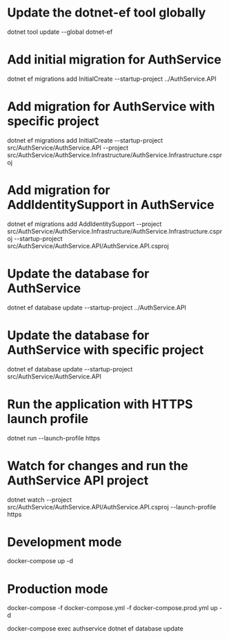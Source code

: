 # Update the dotnet-ef tool globally
dotnet tool update --global dotnet-ef

# Add initial migration for AuthService
dotnet ef migrations add InitialCreate --startup-project ../AuthService.API

# Add migration for AuthService with specific project
dotnet ef migrations add InitialCreate --startup-project src/AuthService/AuthService.API --project src/AuthService/AuthService.Infrastructure/AuthService.Infrastructure.csproj

# Add migration for AddIdentitySupport in AuthService
dotnet ef migrations add AddIdentitySupport --project src/AuthService/AuthService.Infrastructure/AuthService.Infrastructure.csproj --startup-project src/AuthService/AuthService.API/AuthService.API.csproj

# Update the database for AuthService
dotnet ef database update --startup-project ../AuthService.API

# Update the database for AuthService with specific project
dotnet ef database update --startup-project src/AuthService/AuthService.API

# Run the application with HTTPS launch profile
dotnet run --launch-profile https

# Watch for changes and run the AuthService API project
dotnet watch --project src/AuthService/AuthService.API/AuthService.API.csproj --launch-profile https


# Development mode
docker-compose up -d

# Production mode
docker-compose -f docker-compose.yml -f docker-compose.prod.yml up -d

docker-compose exec authservice dotnet ef database update